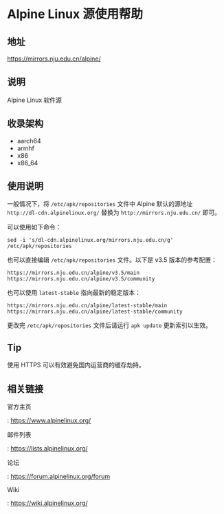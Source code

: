 # Alpine Linux 源使用帮助

## 地址

<https://mirrors.nju.edu.cn/alpine/>

## 说明

Alpine Linux 软件源

## 收录架构

-   aarch64
-   armhf
-   x86
-   x86_64

## 使用说明

一般情况下，将 `/etc/apk/repositories`
文件中 Alpine 默认的源地址 `http://dl-cdn.alpinelinux.org/` 替换为
`http://mirrors.nju.edu.cn/` 即可。

可以使用如下命令：

    sed -i 's/dl-cdn.alpinelinux.org/mirrors.nju.edu.cn/g' /etc/apk/repositories

也可以直接编辑 `/etc/apk/repositories`
文件。以下是 v3.5 版本的参考配置：

    https://mirrors.nju.edu.cn/alpine/v3.5/main
    https://mirrors.nju.edu.cn/alpine/v3.5/community

也可以使用 `latest-stable` 指向最新的稳定版本：

    https://mirrors.nju.edu.cn/alpine/latest-stable/main
    https://mirrors.nju.edu.cn/alpine/latest-stable/community

更改完 `/etc/apk/repositories` 
文件后请运行 `apk update` 更新索引以生效。

## Tip

使用 HTTPS 可以有效避免国内运营商的缓存劫持。

## 相关链接

官方主页

:   <https://www.alpinelinux.org/>

邮件列表

:   <https://lists.alpinelinux.org/>

论坛

:   <https://forum.alpinelinux.org/forum>

Wiki

:   <https://wiki.alpinelinux.org/>
